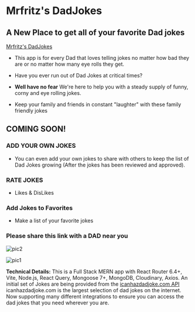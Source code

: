 # Mrfritz's DadJokes
## A New Place to get all of your favorite Dad jokes
[Mrfritz's DadJokes](https://vite-mrfritz-dadjokes.onrender.com)

* This app is for every Dad that loves telling jokes no matter how bad they are or no matter how many eye rolls they get. 

* Have you ever run out of Dad Jokes at critical times?

* **Well have no fear** We're here to help you with a steady supply of funny, corny and eye rolling jokes. 

* Keep your family and friends in constant "laughter" with these family friendly jokes


## **COMING SOON!** 
### ADD YOUR OWN JOKES
- You can even add your own jokes to share with others to keep the list of Dad Jokes growing (After the jokes has been reviewed and approved).

### RATE JOKES
- Likes & DisLikes

### Add Jokes to Favorites
- Make a list of your favorite jokes

### Please share this link with a DAD near you

![pic2](https://github.com/mrfritzg/dadjokes/assets/25967991/ba5a480f-fb0e-482e-8601-f78a1945cc42)



![pic1](https://github.com/mrfritzg/dadjokes/assets/25967991/6dc457b1-b848-4811-aabc-6de3eb5c1b3e)



**Technical Details:**
This is a Full Stack MERN app with React Router 6.4+, Vite, Node.js,
React Query, Mongoose 7+, MongoDB, Cloudinary, Axios. 
An initial set of Jokes are being provided from the [icanhazdadjoke.com API](https://icanhazdadjoke.com/)
icanhazdadjoke.com is the largest selection of dad jokes on the internet. Now supporting many different integrations to ensure you can access the dad jokes that you need wherever you are.

